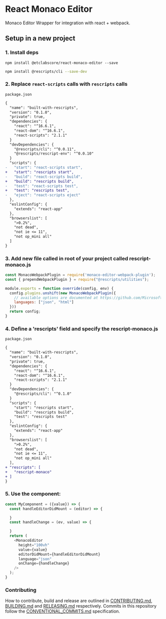# React Monaco Editor

Monaco Editor Wrapper for integration with react + webpack.


## Setup in a new project

### 1. Install deps

```
npm install @etclabscore/react-monaco-editor --save
```

```sh
npm install @rescripts/cli --save-dev
```

### 2. Replace `react-scripts` calls with `rescripts` calls

`package.json`

```diff
{
  "name": "built-with-rescripts",
  "version": "0.1.0",
  "private": true,
  "dependencies": {
    "react": "^16.6.1",
    "react-dom": "^16.6.1",
    "react-scripts": "2.1.1"
  }
  "devDependencies": {
    "@rescripts/cli": "^0.0.11",
    "@rescripts/rescript-env": "^0.0.10"
  }
  "scripts": {
-   "start": "react-scripts start",
+   "start": "rescripts start",
-   "build": "react-scripts build",
+   "build": "rescripts build",
-   "test": "react-scripts test",
+   "test": "rescripts test",
-   "eject": "react-scripts eject"
  },
  "eslintConfig": {
    "extends": "react-app"
  },
  "browserslist": [
    ">0.2%",
    "not dead",
    "not ie <= 11",
    "not op_mini all"
  ]
}
```


### 3. Add new file called in root of your project called rescript-monaco.js

```js
const MonacoWebpackPlugin = require('monaco-editor-webpack-plugin');
const { prependWebpackPlugin } = require("@rescripts/utilities");

module.exports = function override(config, env) {
  config.plugins.unshift(new MonacoWebpackPlugin({
    // available options are documented at https://github.com/Microsoft/monaco-editor-webpack-plugin#options
    languages: ["json", "html"]
  }))
  return config;
}
```

### 4. Define a 'rescripts' field and specify the rescript-monaco.js

`package.json`

```diff
{
  "name": "built-with-rescripts",
  "version": "0.1.0",
  "private": true,
  "dependencies": {
    "react": "^16.6.1",
    "react-dom": "^16.6.1",
    "react-scripts": "2.1.1"
  }
  "devDependencies": {
    "@rescripts/cli": "^0.1.0"
  }
  "scripts": {
    "start": "rescripts start",
    "build": "rescripts build",
    "test": "rescripts test"
  },
  "eslintConfig": {
    "extends": "react-app"
  },
  "browserslist": [
    ">0.2%",
    "not dead",
    "not ie <= 11",
    "not op_mini all"
  ],
+ "rescripts": [
+   "rescript-monaco"
+ ]
}
```


### 5. Use the component:

```js
const MyComponent = ({value}) => {
  const handleEditorDidMount = (editor) => {

  }
  const handleChange = (ev, value) => {

  }
  return (
    <MonacoEditor
      height="100vh"
      value={value}
      editorDidMount={handleEditorDidMount}
      language="json"
      onChange={handleChange}
    />
  );
}
```

### Contributing

How to contribute, build and release are outlined in [CONTRIBUTING.md](CONTRIBUTING.md), [BUILDING.md](BUILDING.md) and [RELEASING.md](RELEASING.md) respectively. Commits in this repository follow the [CONVENTIONAL_COMMITS.md](CONVENTIONAL_COMMITS.md) specification.
